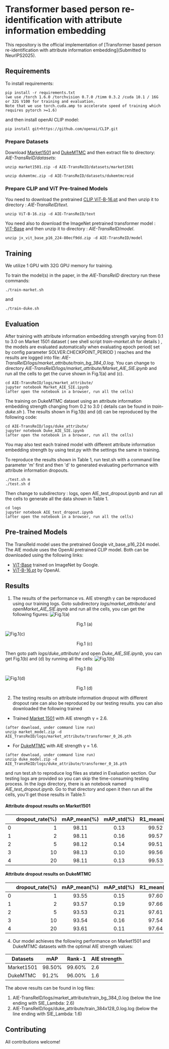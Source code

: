 # Transformer based person re-identification with attribute information embedding

This repository is the official implementation of [Transformer based person re-identification with
attribute information embedding](Submitted to NeurIPS2025). 

## Requirements

To install requirements:

```First setup
pip install -r requirements.txt
(we use /torch 1.6.0 /torchvision 0.7.0 /timm 0.3.2 /cuda 10.1 / 16G or 32G V100 for training and evaluation.
Note that we use torch.cuda.amp to accelerate speed of training which requires pytorch >=1.6)
```

and then install openAI CLIP model:
```install CLIP
pip install git+https://github.com/openai/CLIP.git
```

### Prepare Datasets

Download [Market1501](https://github.com/pseudonymous-aie/AIE-TransReID/blob/main/market1501.zip) and [DukeMTMC](https://github.com/pseudonymous-aie/AIE-TransReID/blob/main/dukemtmc.zip) and then extract file to directory: *AIE-TransReID/datasets*:
```extract Market1501
unzip market1501.zip -d AIE-TransReID/datasets/market1501
```

```extract DukeMTMC
unzip dukemtmc.zip -d AIE-TransReID/datasets/dukemtmcreid
```

### Prepare CLIP and ViT Pre-trained Models
You need to download the pretrained [CLIP ViT-B-16.pt](https://github.com/pseudonymous-aie/AIE-TransReID/blob/main/ViT-B-16.zip)  and then unzip it to directory : *AIE-TransReID/text*.

```CLIP
unzip ViT-B-16.zip -d AIE-TransReID/text
```

You need also to download the ImageNet pretrained transformer model : [ViT-Base](https://github.com/pseudonymous-aie/AIE-TransReID/blob/main/jx_vit_base_p16_224-80ecf9dd.zip)  and then unzip it to directory : *AIE-TransReID/model*.
```jx_vit_base
unzip jx_vit_base_p16_224-80ecf9dd.zip -d AIE-TransReID/model
```

## Training
We utilize 1 GPU with 32G GPU memory for training.

To train the model(s) in the paper, in the *AIE-TransReID* directory run these commands:

```train
./train-market.sh
```
and
```train
./train-duke.sh
```

## Evaluation

After training with attribute information embedding strength varying from 0.1 to 3.0 on Market 1501 dataset ( see shell script *train-market.sh* for details ) , the models are evaluated automatically when evaluating epoch period( set by config parameter SOLVER.CHECKPOINT_PERIOD ) reaches and the results are logged into file: *AIE-TransReID/logs/market_attribute/train_bg_384_0.log*. You can change to directory *AIE-TransReID/logs/market_attribute/Market_AIE_SIE.ipynb* and run all the cells to get the curve shown in Fig.1(a) and (c).

```Market1501
cd AIE-TransReID/logs/market_attribute/
jupyter notebook Market_AIE_SIE.ipynb
(after open the notebook in a browser, run all the cells)
```

The training on DukeMTMC dataset using an attribute information embedding strength changing from 0.2 to 3.0 ( details can be found in *train-duke.sh* ). The results shown in Fig.1(b) and (d) can be reproduced by the following code:

```DukeMTMC
cd AIE-TransReID/logs/duke_attribute/
jupyter notebook Duke_AIE_SIE.ipynb
(after open the notebook in a browser, run all the cells)
```
You may also test each trained model with different attribute information embedding strength by using test.py with the settings the same in training.

To reproduce the results shown in Table 1, run test.sh with a command line parameter 'm' first and then 'd' to generated evaluating performance with attribute information dropouts.
```dropout
./test.sh m
./test.sh d
```
Then change to subdirectory : logs, open AIE_test_dropout.ipynb and run all the cells to generate all the data shown in Table 1.
```logs
cd logs
jupyter notebook AIE_test_dropout.ipynb
(after open the notebook in a browser, run all the cells)
```

## Pre-trained Models

The TransReId model uses the pretrained  Google vit_base_p16_224 model. The AIE module uses the OpenAI pretrained CLIP model. Both can be downloaded using the following links:

- [ViT-Base](https://github.com/rwightman/pytorch-image-models/releases/download/v0.1-vitjx/jx_vit_base_p16_224-80ecf9dd.pth) trained on ImageNet by Google.
- [ViT-B-16.pt](https://openaipublic.azureedge.net/clip/models/5806e77cd80f8b59890b7e101eabd078d9fb84e6937f9e85e4ecb61988df416f/ViT-B-16.pt) by OpenAI.

## Results
1. The results of the performance vs. AIE strength &gamma; can be reproduced using our training logs. Goto subdirectory *logs/market_attribute/* and *openMarket_AIE_SIE.ipynb* and run all the cells, you can get the following figures:
![Fig.1(a)](Fig.1(a).png#pic_center)
<center><p>Fig.1 (a)</p></center>

![Fig.1(c)](Fig.1(c).png#pic_center)
<center><p>Fig.1 (c)</p></center>

Then goto path *logs/duke_attribute/* and open *Duke_AIE_SIE.ipynb*, you can get Fig.1(b) and (d) by running all the cells:
![Fig.1(b)](Fig.1(b).png#pic_center)
<center><p>Fig.1 (b)</p></center>

![Fig.1(d)](Fig.1(d).png#pic_center)
<center><p>Fig.1 (d)</p></center>

2. The testing results on attribute information dropout with different dropout rate can also be reproduced by our testing results. 
you can also downloaded the following trained 
* Trained [Market 1501](https://github.com/pseudonymous-aie/AIE-TransReID/blob/main/market_model.zip) with AIE strength &gamma; = 2.6.
```
(after download, under command line run)
unzip market_model.zip -d AIE_TransReID/logs/market_attribute/transformer_0_26.pth
```
* For [DukeMTMC](https://github.com/pseudonymous-aie/AIE-TransReID/blob/main/duke_model.zip) with AIE strength &gamma; = 1.6.
```
(after download, under command line run)
unzip duke_model.zip -d AIE_TransReID/logs/duke_attribute/transformer_0_16.pth
```
and run test.sh to reproduce log files as stated in Evaluation section. Our testing logs are provided so you can skip the time-consuming testing process. In the *logs* directory, there is an notebook named *AIE_test_dropout.ipynb*. Go to that directory and open it then run all the cells, you'll get those results in Table.1:
#### Attribute dropout results on Market1501 #####
|    | dropout_rate(%) | mAP_mean(%) | mAP_std(%) |  R1_mean(%) | R1_std(%) |
| --- | ---: | :---: | :---: | :---: | :---: | 
| 0 | 1 | 98.11 | 0.13 | 99.52 | 0.07 |
| 1 | 2 | 98.11 | 0.16 | 99.57 | 0.08 |
| 2 | 5 | 98.12 | 0.14 | 99.51 | 0.11 |
| 3 | 10  | 98.13 | 0.10 | 99.56 | 0.07 |
| 4 | 20  | 98.11 | 0.13 | 99.53 | 0.08 |

#### Attribute dropout results on DukeMTMC ####
|    | dropout_rate(%) | mAP_mean(%) | mAP_std(%) | R1_mean(%) | R1_std(%) |
| --- | ---: | :---: | :---: | :---: | :---: | 
| 0 | 1 | 93.55 | 0.15 | 97.60 | 0.28 |
| 1 | 2 | 93.57 | 0.19 | 97.66 | 0.28 |
| 2 | 5 | 93.53 | 0.21 | 97.61 | 0.17 |
| 3 | 10  | 93.54 | 0.16 | 97.54 | 0.19 |
| 4 | 20  | 93.61 | 0.11 | 97.64 | 0.25 | 

4. Our model achieves the following performance on Market1501 and DukeMTMC datasets with the optimal AIE strength values:

| Datasets     |     mAP    |     Rank-1     |  AIE strength  |
| ------------ | ---------- | -------------- | -------------- |
| Market1501   |     98.50% |      99.60%    |       2.6      |
| DukeMTMC     |     91.2%  |      96.00%    |       1.6      |

The above results can be found in log files: 
1. AIE-TransReID/logs/market_attribute/train_bg_384_0.log (below the line ending with SIE_Lambda: 2.6)
2. AIE-TransReID/logs/duke_attribute/train_384x128_0.log.log (below the line ending with SIE_Lambda: 1.6)


## Contributing

All contributions welcome! 
